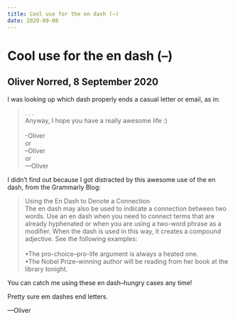 ```yaml
---
title: Cool use for the en dash (–)
date: 2020-09-08
---
```


# Cool use for the en dash (–)
## Oliver Norred, 8 September 2020
I was looking up which dash properly ends a casual letter or email, as in:

>. . .
\
Anyway, I hope you have a really awesome life :)
\
\
-Oliver
\
or
\
–Oliver
\
or
\
—Oliver

I didn’t find out because I got distracted by this awesome use of the en dash, from the Grammarly Blog:

>Using the En Dash to Denote a Connection
\
The en dash may also be used to indicate a connection between two words. Use an en dash when you need to connect terms that are already hyphenated or when you are using a two-word phrase as a modifier. When the dash is used in this way, it creates a compound adjective. See the following examples:
\
\
•The pro-choice–pro-life argument is always a heated one.
\
•The Nobel Prize–winning author will be reading from her book at the library tonight.

You can catch me using these en dash–hungry cases any time!


Pretty sure em dashes end letters.


—Oliver